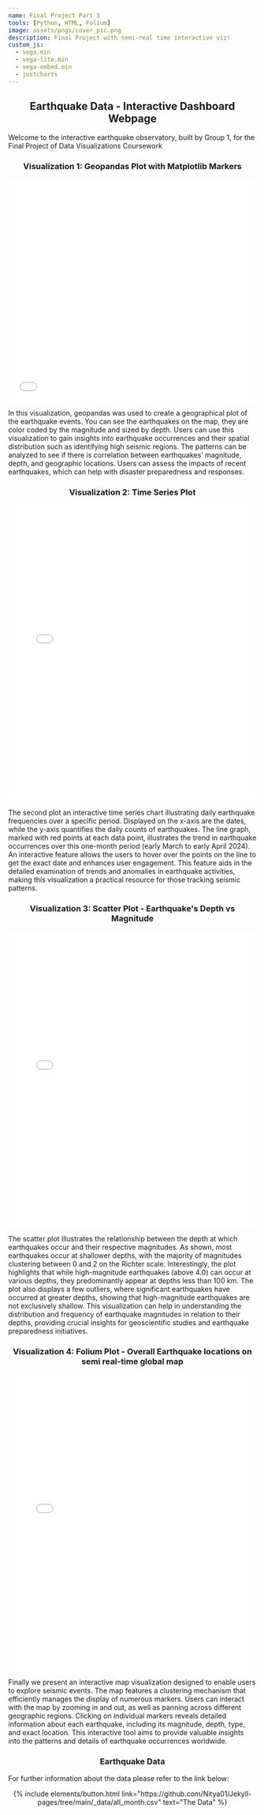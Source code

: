 ```yaml
---
name: Final Project Part 3
tools: [Python, HTML, Folium]
image: assets/pngs/cover_pic.png
description: Final Project with semi-real time interactive viz!
custom_js:
  - vega.min
  - vega-lite.min
  - vega-embed.min
  - justcharts
---
```


<h2 align="center">Earthquake Data - Interactive Dashboard Webpage</h2>
Welcome to the interactive earthquake observatory, built by Group 1, for the Final Project of Data Visualizations Coursework

<h3 align="center">Visualization 1: Geopandas Plot with Matplotlib Markers</h3>
<iframe src="{{ site.baseurl }}/assets/html/visualization_1.html" width="100%" height="450" frameborder="0" allowfullscreen></iframe>

In this visualization, geopandas was used to create a geographical plot of the earthquake events. You can see the earthquakes on the map, they are color coded by the magnitude and sized by depth. Users can use this visualization to gain insights into earthquake occurrences and their spatial distribution such as identifying high seismic regions. The patterns can be analyzed to see if there is correlation between earthquakes’ magnitude, depth, and geographic locations. Users can assess the impacts of recent earthquakes, which can help with disaster preparedness and responses.



<h3 align="center">Visualization 2: Time Series Plot</h3>

<iframe src="{{ site.baseurl }}/assets/html/visualization_2.html" width="100%" height="600" frameborder="0" allowfullscreen></iframe>

The second plot an interactive time series chart illustrating daily earthquake frequencies over a specific period. Displayed on the x-axis are the dates, while the y-axis quantifies the daily counts of earthquakes. The line graph, marked with red points at each data point, illustrates the trend in earthquake occurrences over this one-month period (early March to early April 2024). An interactive feature allows the users to hover over the points on the line to get the exact date and  enhances user engagement. This feature aids in the detailed examination of trends and anomalies in earthquake activities, making this visualization a practical resource for those tracking seismic patterns.

<h3 align="center"> Visualization 3: Scatter Plot - Earthquake's Depth vs Magnitude </h3>

<iframe src="{{ site.baseurl }}/assets/html/visualization_3.html" width="100%" height="600" frameborder="0" allowfullscreen></iframe>

The scatter plot illustrates the relationship between the depth at which earthquakes occur and their respective magnitudes. As shown, most earthquakes occur at shallower depths, with the majority of magnitudes clustering between 0 and 2 on the Richter scale. Interestingly, the plot highlights that while high-magnitude earthquakes (above 4.0) can occur at various depths, they predominantly appear at depths less than 100 km. The plot also displays a few outliers, where significant earthquakes have occurred at greater depths, showing that high-magnitude earthquakes are not exclusively shallow. This visualization can help in understanding the distribution and frequency of earthquake magnitudes in relation to their depths, providing crucial insights for geoscientific studies and earthquake preparedness initiatives.

<h3 align="center">Visualization 4: Folium Plot - Overall Earthquake locations on semi real-time global map</h3>

<iframe src="{{ site.baseurl }}/assets/html/earthquake_map.html" width="100%" height="600" frameborder="0" allowfullscreen></iframe>

Finally we present an interactive map visualization designed to enable users to explore seismic events. The map features a clustering mechanism that efficiently manages the display of numerous markers. Users can interact with the map by zooming in and out, as well as panning across different geographic regions. Clicking on individual markers reveals detailed information about each earthquake, including its magnitude, depth, type, and exact location. This interactive tool aims to provide valuable insights into the patterns and details of earthquake occurrences worldwide.


<h3 align="center">Earthquake Data</h3>

For further information about the data please refer to the link below:

<div style="text-align: center;">
{% include elements/button.html link="https://github.com/Nitya01/Jekyll-pages/tree/main/_data/all_month.csv" text="The Data" %}
</div>